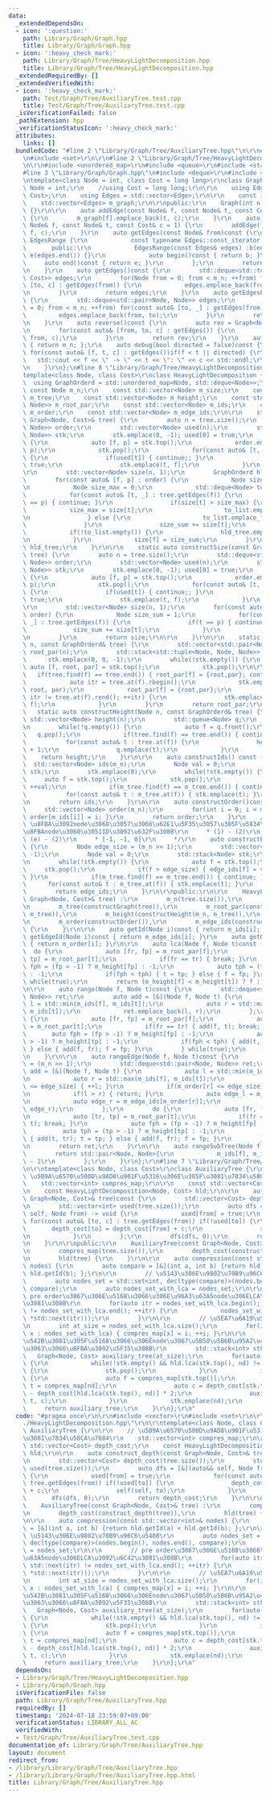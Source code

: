 ```yaml
---
data:
  _extendedDependsOn:
  - icon: ':question:'
    path: Library/Graph/Graph.hpp
    title: Library/Graph/Graph.hpp
  - icon: ':heavy_check_mark:'
    path: Library/Graph/Tree/HeavyLightDecomposition.hpp
    title: Library/Graph/Tree/HeavyLightDecomposition.hpp
  _extendedRequiredBy: []
  _extendedVerifiedWith:
  - icon: ':heavy_check_mark:'
    path: Test/Graph/Tree/AuxiliaryTree.test.cpp
    title: Test/Graph/Tree/AuxiliaryTree.test.cpp
  _isVerificationFailed: false
  _pathExtension: hpp
  _verificationStatusIcon: ':heavy_check_mark:'
  attributes:
    links: []
  bundledCode: "#line 2 \"Library/Graph/Tree/AuxiliaryTree.hpp\"\n\r\n#include <vector>\r\
    \n#include <set>\r\n\r\n#line 2 \"Library/Graph/Tree/HeavyLightDecomposition.hpp\"\
    \n\r\n#include <unordered_map>\r\n#include <queue>\r\n#include <stack>\r\n\r\n\
    #line 3 \"Library/Graph/Graph.hpp\"\n#include <deque>\r\n#include <tuple>\r\n\r\
    \ntemplate<class Node = int, class Cost = long long>\r\nclass Graph {\r\n    //using\
    \ Node = int;\r\n    //using Cost = long long;\r\n\r\n    using Edge = std::pair<Node,\
    \ Cost>;\r\n    using Edges = std::vector<Edge>;\r\n\r\n    const int m_n;\r\n\
    \    std::vector<Edges> m_graph;\r\n\r\npublic:\r\n    Graph(int n) :m_n(n), m_graph(n)\
    \ {}\r\n\r\n    auto addEdge(const Node& f, const Node& t, const Cost& c = 1)\
    \ {\r\n        m_graph[f].emplace_back(t, c);\r\n    }\r\n    auto addEdgeUndirected(const\
    \ Node& f, const Node& t, const Cost& c = 1) {\r\n        addEdge(f, t, c); addEdge(t,\
    \ f, c);\r\n    }\r\n    auto getEdges(const Node& from)const {\r\n        class\
    \ EdgesRange {\r\n            const typename Edges::const_iterator b, e;\r\n \
    \       public:\r\n            EdgesRange(const Edges& edges) :b(edges.begin()),\
    \ e(edges.end()) {}\r\n            auto begin()const { return b; }\r\n       \
    \     auto end()const { return e; }\r\n        };\r\n        return EdgesRange(m_graph[from]);\r\
    \n    }\r\n    auto getEdges()const {\r\n        std::deque<std::tuple<Node, Node,\
    \ Cost>> edges;\r\n        for(Node from = 0; from < m_n; ++from) for(const auto&\
    \ [to, c] : getEdges(from)) {\r\n            edges.emplace_back(from, to, c);\r\
    \n        }\r\n        return edges;\r\n    }\r\n    auto getEdgesExcludeCost()const\
    \ {\r\n        std::deque<std::pair<Node, Node>> edges;\r\n        for(Node from\
    \ = 0; from < m_n; ++from) for(const auto& [to, _] : getEdges(from)) {\r\n   \
    \         edges.emplace_back(from, to);\r\n        }\r\n        return edges;\r\
    \n    }\r\n    auto reverse()const {\r\n        auto rev = Graph<Node, Cost>(m_n);\r\
    \n        for(const auto& [from, to, c] : getEdges()) {\r\n            rev.addEdge(to,\
    \ from, c);\r\n        }\r\n        return rev;\r\n    }\r\n    auto size()const\
    \ { return m_n; };\r\n    auto debug(bool directed = false)const {\r\n       \
    \ for(const auto& [f, t, c] : getEdges())if(f < t || directed) {\r\n         \
    \   std::cout << f << \" -> \" << t << \": \" << c << std::endl;\r\n        }\r\
    \n    }\r\n};\n#line 8 \"Library/Graph/Tree/HeavyLightDecomposition.hpp\"\n\r\n\
    template<class Node, class Cost>\r\nclass HeavyLightDecomposition {\r\n\r\n  \
    \  using GraphOrderd = std::unordered_map<Node, std::deque<Node>>;\r\n\r\n   \
    \ const Node m_n;\r\n    const std::vector<Node> m_size;\r\n    const GraphOrderd\
    \ m_tree;\r\n    const std::vector<Node> m_height;\r\n    const std::vector<std::pair<Node,\
    \ Node>> m_root_par;\r\n    const std::vector<Node> m_ids;\r\n    const std::vector<Node>\
    \ m_order;\r\n    const std::vector<Node> m_edge_ids;\r\n\r\n    static auto constructGraph(const\
    \ Graph<Node, Cost>& tree) {\r\n        auto n = tree.size();\r\n        std::deque<std::pair<Node,\
    \ Node>> order;\r\n        std::vector<Node> used(n);\r\n        std::stack<std::pair<Node,\
    \ Node>> stk;\r\n        stk.emplace(0, -1); used[0] = true;\r\n        while(!stk.empty())\
    \ {\r\n            auto [f, p] = stk.top();\r\n            order.emplace_front(f,\
    \ p);\r\n            stk.pop();\r\n            for(const auto& [t, _] : tree.getEdges(f))\
    \ {\r\n                if(used[t]) { continue;; }\r\n                used[t] =\
    \ true;\r\n                stk.emplace(t, f);\r\n            }\r\n        }\r\n\
    \r\n        std::vector<Node> size(n, 1);\r\n        GraphOrderd hld_tree;\r\n\
    \        for(const auto& [f, p] : order) {\r\n            Node size_sum = 1;\r\
    \n            Node size_max = 0;\r\n            std::deque<Node> to_list;\r\n\
    \            for(const auto& [t, _] : tree.getEdges(f)) {\r\n                if(t\
    \ == p) { continue; }\r\n                if(size[t] > size_max) {\r\n        \
    \            size_max = size[t];\r\n                    to_list.emplace_back(t);\r\
    \n                } else {\r\n                    to_list.emplace_front(t);\r\n\
    \                }\r\n                size_sum += size[t];\r\n            }\r\n\
    \            if(!to_list.empty()) {\r\n                hld_tree.emplace(f, to_list);\r\
    \n            }\r\n            size[f] = size_sum;\r\n        }\r\n        return\
    \ hld_tree;\r\n    }\r\n\r\n    static auto constructSize(const Graph<Node, Cost>&\
    \ tree) {\r\n        auto n = tree.size();\r\n        std::deque<std::pair<Node,\
    \ Node>> order;\r\n        std::vector<Node> used(n);\r\n        std::stack<std::pair<Node,\
    \ Node>> stk;\r\n        stk.emplace(0, -1); used[0] = true;\r\n        while(!stk.empty())\
    \ {\r\n            auto [f, p] = stk.top();\r\n            order.emplace_front(f,\
    \ p);\r\n            stk.pop();\r\n            for(const auto& [t, _] : tree.getEdges(f))\
    \ {\r\n                if(used[t]) { continue;; }\r\n                used[t] =\
    \ true;\r\n                stk.emplace(t, f);\r\n            }\r\n        }\r\n\
    \r\n        std::vector<Node> size(n, 1);\r\n        for(const auto& [f, p] :\
    \ order) {\r\n            Node size_sum = 1;\r\n            for(const auto& [t,\
    \ _] : tree.getEdges(f)) {\r\n                if(t == p) { continue; }\r\n   \
    \             size_sum += size[t];\r\n            }\r\n            size[f] = size_sum;\r\
    \n        }\r\n        return size;\r\n\r\n    }\r\n\r\n    static auto constructRootPar(Node\
    \ n, const GraphOrderd& tree) {\r\n        std::vector<std::pair<Node, Node>>\
    \ root_par(n);\r\n        std::stack<std::tuple<Node, Node, Node>> stk;\r\n  \
    \      stk.emplace(0, 0, -1);\r\n        while(!stk.empty()) {\r\n           \
    \ auto [f, root, par] = stk.top();\r\n            stk.pop();\r\n\r\n         \
    \   if(tree.find(f) == tree.end()) { root_par[f] = {root,par}; continue; }\r\n\
    \            auto itr = tree.at(f).rbegin();\r\n            stk.emplace(*itr,\
    \ root, par);\r\n            root_par[f] = {root,par};\r\n            for(++itr;\
    \ itr != tree.at(f).rend(); ++itr) {\r\n                stk.emplace(*itr, *itr,\
    \ f);\r\n            }\r\n        }\r\n        return root_par;\r\n    }\r\n \
    \   static auto constructHeight(Node n, const GraphOrderd& tree) {\r\n       \
    \ std::vector<Node> height(n);\r\n        std::queue<Node> q;\r\n        q.emplace(0);\r\
    \n        while(!q.empty()) {\r\n            auto f = q.front();\r\n         \
    \   q.pop();\r\n            if(tree.find(f) == tree.end()) { continue; }\r\n \
    \           for(const auto& t : tree.at(f)) {\r\n                height[t] = height[f]\
    \ + 1;\r\n                q.emplace(t);\r\n            }\r\n        }\r\n    \
    \    return height;\r\n    }\r\n\r\n    auto constructIds() const {\r\n      \
    \  std::vector<Node> ids(m_n);\r\n        Node val = 0;\r\n        std::stack<Node>\
    \ stk;\r\n        stk.emplace(0);\r\n        while(!stk.empty()) {\r\n       \
    \     auto f = stk.top();\r\n            stk.pop();\r\n            ids[f] = val;\
    \ ++val;\r\n            if(m_tree.find(f) == m_tree.end()) { continue; }\r\n \
    \           for(const auto& t : m_tree.at(f)) { stk.emplace(t); }\r\n        }\r\
    \n        return ids;\r\n    }\r\n\r\n    auto constructOrder()const {\r\n   \
    \     std::vector<Node> order(m_n);\r\n        for(int i = 0; i < m_n; ++i) {\
    \ order[m_ids[i]] = i; }\r\n        return order;\r\n    }\r\n    /*\r\n     *\
    \ \u8FBA\u3092node\u3068\u3057\u3066\u62E1\u5F35\u3057\u305F\u5834\u5408\u306E\
    \u8FBAnode\u3060\u3051ID\u3092\u632F\u308B\r\n     * (1) - (2)\r\n     * (1) -\
    \ (e) - (2)\r\n     * [-1, -1, 0]\r\n     */\r\n    auto constructEdgeIds() const\
    \ {\r\n        Node edge_size = (m_n >> 1);\r\n        std::vector<Node> edge_ids(m_n,\
    \ -1);\r\n        Node val = 0;\r\n        std::stack<Node> stk;\r\n        stk.emplace(0);\r\
    \n        while(!stk.empty()) {\r\n            auto f = stk.top();\r\n       \
    \     stk.pop();\r\n            if(f > edge_size) { edge_ids[f] = val; ++val;\
    \ }\r\n            if(m_tree.find(f) == m_tree.end()) { continue; }\r\n      \
    \      for(const auto& t : m_tree.at(f)) { stk.emplace(t); }\r\n        }\r\n\
    \        return edge_ids;\r\n    }\r\n\r\npublic:\r\n\r\n    HeavyLightDecomposition(const\
    \ Graph<Node, Cost>& tree) :\r\n        m_n(tree.size()),\r\n        m_size(constructSize(tree)),\r\
    \n        m_tree(constructGraph(tree)),\r\n        m_root_par(constructRootPar(m_n,\
    \ m_tree)),\r\n        m_height(constructHeight(m_n, m_tree)),\r\n        m_ids(constructIds()),\r\
    \n        m_order(constructOrder()),\r\n        m_edge_ids(constructEdgeIds())\
    \ {\r\n    }\r\n\r\n    auto getId(Node i)const { return m_ids[i]; }\r\n    auto\
    \ getEdgeId(Node i)const { return m_edge_ids[i]; }\r\n    auto getOrder(Node i)const\
    \ { return m_order[i]; }\r\n\r\n    auto lca(Node f, Node t)const {\r\n      \
    \  do {\r\n            auto [fr, fp] = m_root_par[f];\r\n            auto [tr,\
    \ tp] = m_root_par[t];\r\n            if(fr == tr) { break; }\r\n            auto\
    \ fph = (fp > -1) ? m_height[fp] : -1;\r\n            auto tph = (tp > -1) ? m_height[tp]\
    \ : -1;\r\n            if(fph < tph) { t = tp; } else { f = fp; }\r\n        }\
    \ while(true);\r\n        return (m_height[f] < m_height[t]) ? f : t;\r\n    }\r\
    \n\r\n    auto range(Node f, Node t)const {\r\n        std::deque<std::pair<Node,\
    \ Node>> ret;\r\n        auto add = [&](Node f, Node t) {\r\n            auto\
    \ l = std::min(m_ids[f], m_ids[t]);\r\n            auto r = std::max(m_ids[f],\
    \ m_ids[t]);\r\n            ret.emplace_back(l, r);\r\n        };\r\n        do\
    \ {\r\n            auto [fr, fp] = m_root_par[f];\r\n            auto [tr, tp]\
    \ = m_root_par[t];\r\n            if(fr == tr) { add(f, t); break; }\r\n     \
    \       auto fph = (fp > -1) ? m_height[fp] : -1;\r\n            auto tph = (tp\
    \ > -1) ? m_height[tp] : -1;\r\n            if(fph < tph) { add(t, tr); t = tp;\
    \ } else { add(f, fr); f = fp; }\r\n        } while(true);\r\n        return ret;\r\
    \n    }\r\n\r\n    auto rangeEdge(Node f, Node t)const {\r\n        Node edge_size\
    \ = (m_n >> 1);\r\n        std::deque<std::pair<Node, Node>> ret;\r\n        auto\
    \ add = [&](Node f, Node t) {\r\n            auto l = std::min(m_ids[f], m_ids[t]);\r\
    \n            auto r = std::max(m_ids[f], m_ids[t]);\r\n            if(m_order[l]\
    \ <= edge_size) { ++l; }\r\n            if(m_order[r] <= edge_size) { --r; }\r\
    \n            if(l > r) { return; }\r\n            auto edge_l = m_edge_ids[m_order[l]];\r\
    \n            auto edge_r = m_edge_ids[m_order[r]];\r\n            ret.emplace_back(edge_l,\
    \ edge_r);\r\n        };\r\n        do {\r\n            auto [fr, fp] = m_root_par[f];\r\
    \n            auto [tr, tp] = m_root_par[t];\r\n            if(fr == tr) { add(f,\
    \ t); break; }\r\n            auto fph = (fp > -1) ? m_height[fp] : -1;\r\n  \
    \          auto tph = (tp > -1) ? m_height[tp] : -1;\r\n            if(fph < tph)\
    \ { add(t, tr); t = tp; } else { add(f, fr); f = fp; }\r\n        } while(true);\r\
    \n        return ret;\r\n    }\r\n\r\n    auto rangeSubTree(Node f)const {\r\n\
    \        return std::pair<Node, Node>{\r\n            m_ids[f], m_ids[f] + m_size[f]\
    \ - 1\r\n        };\r\n    }\r\n};\r\n#line 7 \"Library/Graph/Tree/AuxiliaryTree.hpp\"\
    \n\r\ntemplate<class Node, class Cost>\r\nclass AuxiliaryTree {\r\n\r\n    //\
    \ \u5B9A\u6570\u500D\u9AD8\u901F\u5316\u306E\u305F\u3081\u7834\u58CA\u7684\r\n\
    \    std::vector<int> compres_map;\r\n\r\n    const std::vector<Cost> depth_cost;\r\
    \n    const HeavyLightDecomposition<Node, Cost> hld;\r\n\r\n    auto construct_depth(const\
    \ Graph<Node, Cost>& tree)const {\r\n        std::vector<Cost> depth_cost(tree.size());\r\
    \n        std::vector<int> used(tree.size());\r\n        auto dfs = [&](auto&&\
    \ self, Node from) -> void {\r\n            used[from] = true;\r\n           \
    \ for(const auto& [to, c] : tree.getEdges(from)) if(!used[to]) {\r\n         \
    \       depth_cost[to] = depth_cost[from] + c;\r\n                self(self, to);\r\
    \n            }\r\n        };\r\n        dfs(dfs, 0);\r\n        return depth_cost;\r\
    \n    }\r\n\r\npublic:\r\n    AuxiliaryTree(const Graph<Node, Cost>& tree) :\r\
    \n        compres_map(tree.size()),\r\n        depth_cost(construct_depth(tree)),\r\
    \n        hld(tree) {\r\n    }\r\n\r\n    auto compression(const std::vector<int>&\
    \ nodes) {\r\n        auto compare = [&](int a, int b) {return hld.getId(a) <\
    \ hld.getId(b); };\r\n\r\n        // \u5143\u306E\u9802\u70B9\u96C6\u5408\r\n\
    \        auto nodes_set = std::set<int, decltype(compare)>(nodes.begin(), nodes.end(),\
    \ compare);\r\n        auto nodes_set_with_lca = nodes_set;\r\n\r\n        //\
    \ pre order\u3067\u306E\u5168\u3066\u306E\u96A3\u63A5node\u306ELCA\u3092\u6C42\
    \u3081\u308B\r\n        for(auto itr = nodes_set_with_lca.begin(); std::next(itr)\
    \ != nodes_set_with_lca.end(); ++itr) {\r\n            nodes_set_with_lca.emplace(hld.lca(*itr,\
    \ *std::next(itr)));\r\n        }\r\n\r\n        // \u5EA7\u6A19\u5727\u7E2E\r\
    \n        int at_size = nodes_set_with_lca.size();\r\n        for(int i = 0; auto\
    \ x : nodes_set_with_lca) { compres_map[x] = i; ++i; }\r\n\r\n        // LCA\u3092\
    \u542B\u3081\u305F\u5168\u3066\u306Enode\u3067\u5B50\u5B6B\u95A2\u4FC2\u3092\u4FDD\
    \u3063\u3066\u8FBA\u3092\u5F35\u308B\r\n        std::stack<int> stk;\r\n     \
    \   Graph<Node, Cost> auxiliary_tree(at_size);\r\n        for(auto nd : nodes_set_with_lca)\
    \ {\r\n            while(!stk.empty() && hld.lca(stk.top(), nd) != stk.top())\
    \ {\r\n                stk.pop();\r\n            }\r\n            if(!stk.empty())\
    \ {\r\n                auto f = compres_map[stk.top()];\r\n                auto\
    \ t = compres_map[nd];\r\n                auto c = depth_cost[stk.top()] + depth_cost[nd]\
    \ - depth_cost[hld.lca(stk.top(), nd)] * 2;\r\n                auxiliary_tree.addEdgeUndirected(f,\
    \ t, c);\r\n            }\r\n            stk.emplace(nd);\r\n        }\r\n   \
    \     return auxiliary_tree;\r\n    }\r\n};\r\n"
  code: "#pragma once\r\n\r\n#include <vector>\r\n#include <set>\r\n\r\n#include \"\
    ./HeavyLightDecomposition.hpp\"\r\n\r\ntemplate<class Node, class Cost>\r\nclass\
    \ AuxiliaryTree {\r\n\r\n    // \u5B9A\u6570\u500D\u9AD8\u901F\u5316\u306E\u305F\
    \u3081\u7834\u58CA\u7684\r\n    std::vector<int> compres_map;\r\n\r\n    const\
    \ std::vector<Cost> depth_cost;\r\n    const HeavyLightDecomposition<Node, Cost>\
    \ hld;\r\n\r\n    auto construct_depth(const Graph<Node, Cost>& tree)const {\r\
    \n        std::vector<Cost> depth_cost(tree.size());\r\n        std::vector<int>\
    \ used(tree.size());\r\n        auto dfs = [&](auto&& self, Node from) -> void\
    \ {\r\n            used[from] = true;\r\n            for(const auto& [to, c] :\
    \ tree.getEdges(from)) if(!used[to]) {\r\n                depth_cost[to] = depth_cost[from]\
    \ + c;\r\n                self(self, to);\r\n            }\r\n        };\r\n \
    \       dfs(dfs, 0);\r\n        return depth_cost;\r\n    }\r\n\r\npublic:\r\n\
    \    AuxiliaryTree(const Graph<Node, Cost>& tree) :\r\n        compres_map(tree.size()),\r\
    \n        depth_cost(construct_depth(tree)),\r\n        hld(tree) {\r\n    }\r\
    \n\r\n    auto compression(const std::vector<int>& nodes) {\r\n        auto compare\
    \ = [&](int a, int b) {return hld.getId(a) < hld.getId(b); };\r\n\r\n        //\
    \ \u5143\u306E\u9802\u70B9\u96C6\u5408\r\n        auto nodes_set = std::set<int,\
    \ decltype(compare)>(nodes.begin(), nodes.end(), compare);\r\n        auto nodes_set_with_lca\
    \ = nodes_set;\r\n\r\n        // pre order\u3067\u306E\u5168\u3066\u306E\u96A3\
    \u63A5node\u306ELCA\u3092\u6C42\u3081\u308B\r\n        for(auto itr = nodes_set_with_lca.begin();\
    \ std::next(itr) != nodes_set_with_lca.end(); ++itr) {\r\n            nodes_set_with_lca.emplace(hld.lca(*itr,\
    \ *std::next(itr)));\r\n        }\r\n\r\n        // \u5EA7\u6A19\u5727\u7E2E\r\
    \n        int at_size = nodes_set_with_lca.size();\r\n        for(int i = 0; auto\
    \ x : nodes_set_with_lca) { compres_map[x] = i; ++i; }\r\n\r\n        // LCA\u3092\
    \u542B\u3081\u305F\u5168\u3066\u306Enode\u3067\u5B50\u5B6B\u95A2\u4FC2\u3092\u4FDD\
    \u3063\u3066\u8FBA\u3092\u5F35\u308B\r\n        std::stack<int> stk;\r\n     \
    \   Graph<Node, Cost> auxiliary_tree(at_size);\r\n        for(auto nd : nodes_set_with_lca)\
    \ {\r\n            while(!stk.empty() && hld.lca(stk.top(), nd) != stk.top())\
    \ {\r\n                stk.pop();\r\n            }\r\n            if(!stk.empty())\
    \ {\r\n                auto f = compres_map[stk.top()];\r\n                auto\
    \ t = compres_map[nd];\r\n                auto c = depth_cost[stk.top()] + depth_cost[nd]\
    \ - depth_cost[hld.lca(stk.top(), nd)] * 2;\r\n                auxiliary_tree.addEdgeUndirected(f,\
    \ t, c);\r\n            }\r\n            stk.emplace(nd);\r\n        }\r\n   \
    \     return auxiliary_tree;\r\n    }\r\n};\r\n"
  dependsOn:
  - Library/Graph/Tree/HeavyLightDecomposition.hpp
  - Library/Graph/Graph.hpp
  isVerificationFile: false
  path: Library/Graph/Tree/AuxiliaryTree.hpp
  requiredBy: []
  timestamp: '2024-07-18 23:59:07+09:00'
  verificationStatus: LIBRARY_ALL_AC
  verifiedWith:
  - Test/Graph/Tree/AuxiliaryTree.test.cpp
documentation_of: Library/Graph/Tree/AuxiliaryTree.hpp
layout: document
redirect_from:
- /library/Library/Graph/Tree/AuxiliaryTree.hpp
- /library/Library/Graph/Tree/AuxiliaryTree.hpp.html
title: Library/Graph/Tree/AuxiliaryTree.hpp
---
```

